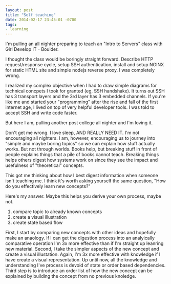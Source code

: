 ```yaml
---
layout: post
title: "Self teaching"
date: 2014-02-17 23:45:01 -0700
tags:
- learning
---
```


I'm pulling an all nighter preparing to teach an "Intro to Servers" class with Girl Develop IT - Boulder.

<!--more-->

I thought the class would be boringly straight forward. Describe HTTP request/response cycle, setup SSH authentication, install and setup NGINX for static HTML site and simple nodejs reverse proxy. I was completely wrong.

I realized my complex objective when I had to draw simple diagrams for technical concpets I took for granted (eg, SSH handshake). It turns out SSH has 3 transport layers and the 3rd layer has 3 embedded channels. If you're like me and started your "programming" after the rise and fall of the first internet age, I lived on top of very helpful developer tools. I was told to accept SSH and write code faster.

But here I am, pulling another post college all nighter and I'm loving it.

Don't get me wrong. I love sleep, AND REALLY NEED IT. I'm not encouraging all nighters. I am, however, encouraging us to journey into "simple and maybe boring topics" so we can explain how stuff actually works. But not through worlds. Books help, but breaking stuff in front of people explains things that a pile of books cannot teach. Breaking things helps others digest how systems work on since they see the impact and usefulness of "theoretical" concepts.

This got me thinking about how I best digest information when someone isn't teaching me. I think it's worth asking yourself the same question, "How do you effectively learn new concepts?"

Here's my answer. Maybe this helps you derive your own process, maybe not.

1. compare topic to already known concepts
2. create a visual illustration
3. create state based flow

First, I start by comparing new concepts with other ideas and hopefully make an anaology. If I can get the digestion process into an analyically comparative operation I'm 3x more effective than if I'm straight up leanring new material. Second, I take the simpler aspects of the new concept and create a visual illustation. Again, I'm 3x more effective with knowledge if I have create a visual representation. Up until now, all the knowledge and understanding I've process is devoid of state or order based dependencies. Third step is to introduce an order list of how the new concept can be explained by building the concept from no previous knoledge.
